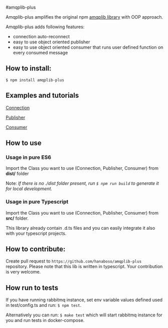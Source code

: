 #amqplib-plus

Amqplib-plus amplifies the original npm [amqplib library](https://www.npmjs.com/package/amqplib) with OOP approach.

Amqplib-plus adds following features:
- connection auto-reconnect
- easy to use object oriented publisher
- easy to use object oriented consumer that runs user defined function on every consumed message

## How to install:
`$ npm install amqplib-plus`

## Examples and tutorials
[Connection](examples/connection/README.md)

[Publisher](examples/publisher/README.md)

[Consumer](examples/consumer/README.md)

## How to use

### Usage in pure ES6
Import the Class you want to use (Connection, Publisher, Consumer) from **dist/** folder

Note: _If there is no ./dist folder present, run `$ npm run build` to generate it for local development._

### Usage in pure Typescript
Import the Class you want to use (Connection, Publisher, Consumer) from **src/** folder.

This library already contain .d.ts files and you can easily integrate it also with your typescript projects.


## How to contribute:

Create pull request to `https://github.com/hanaboso/amqplib-plus` repository.
Please note that this lib is written in typescript. Your contribution is very welcome.

## How run to tests
If you have running rabbitmq instance, set env variable values defined used in test/config.ts and run: `$ npm test`.

Alternatively you can run: `$ make test` which will start rabbitmq instance for you and run tests in docker-compose.